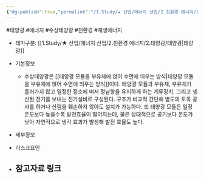 ```yaml
---
{"dg-publish":true,"permalink":"/1.Study/★ 산업/에너지 산업/2.친환경 에너지/INFO_친환경 에너지 관련/수상태양광/","created":"2024-11-20T21:02:28.527+09:00","updated":"2025-06-03T20:07:21.124+09:00"}
---
```


#태양광 #에너지 #수상태양광 #친환경 #재생에너지 


- 테마구분: [[1.Study/★ 산업/에너지 산업/2.친환경 에너지/2.태양광/태양광\|태양광]]



- 기본정보
	- 수상태양광은 [[태양광 모듈을 부유체에 얹어 수면에 띄우는 방식\|태양광 모듈을 부유체에 얹어 수면에 띄우는 방식]]이다. 태양광 모듈과 부유체, 부유체가 흘러가지 않고 일정한 장소에 떠서 정남향을 유지하게 하는 계류장치, 그리고 생산된 전기를 보내는 전기설비로 구성된다. 구조가 비교적 간단해 별도의 토목 공사를 하거나 산림을 훼손하지 않아도 설치가 가능하다. 또 태양광 모듈은 일정 온도보다 높을수록 발전효율이 떨어지는데, 물은 상대적으로 공기보다 온도가 낮아 자연적으로 냉각 효과가 발생해 발전 효율도 높다.


- 세부정보



- 리스크요인




- 참고자료 링크
	- 

